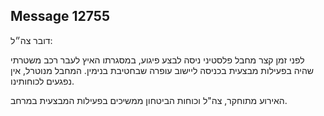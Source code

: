 ## Message 12755

דובר צה״ל:

לפני זמן קצר מחבל פלסטיני ניסה לבצע פיגוע, במסגרתו האיץ לעבר רכב משטרתי שהיה בפעילות מבצעית בכניסה ליישוב עופרה שבחטיבת בנימין. 
המחבל מנוטרל, אין נפגעים לכוחותינו.

האירוע מתוחקר, צה"ל וכוחות הביטחון ממשיכים בפעילות המבצעית במרחב.

